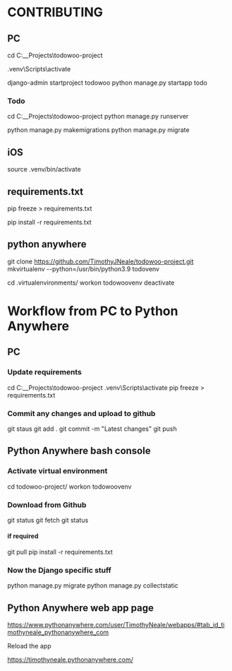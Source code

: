 # CONTRIBUTING

## PC
cd C:\__Projects\todowoo-project

.venv\Scripts\activate

django-admin startproject todowoo
python manage.py startapp todo

### Todo
cd C:\__Projects\todowoo-project
python manage.py runserver

python manage.py makemigrations
python manage.py migrate

 ## iOS
source .venv/bin/activate  

## requirements.txt
pip freeze > requirements.txt

pip install -r requirements.txt

## python anywhere
git clone https://github.com/TimothyJNeale/todowoo-project.git 
mkvirtualenv --python=/usr/bin/python3.9 todovenv

cd .virtualenvironments/
workon todowoovenv
deactivate

# Workflow from PC to Python Anywhere

## PC
### Update requirements
cd C:\__Projects\todowoo-project
.venv\Scripts\activate
pip freeze > requirements.txt

### Commit any changes and upload to github
git staus
git add .
git commit -m "Latest changes"
git push

## Python Anywhere bash console
### Activate virtual environment
cd todowoo-project/
workon todowoovenv

### Download from Github
git status
git fetch
git status

#### if required
git pull
pip install -r requirements.txt

### Now the Django specific stuff
python manage.py migrate
python manage.py collectstatic

## Python Anywhere web app page
https://www.pythonanywhere.com/user/TimothyNeale/webapps/#tab_id_timothyneale_pythonanywhere_com

Reload the app

https://timothyneale.pythonanywhere.com/